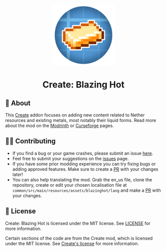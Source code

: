 <p align="center" ><img src=".idea/icon.png" alt="Logo" width="200"></p>
<h1 align="center">Create: Blazing Hot</h1>

## 📝 About

This [Create](https://modrinth.com/mod/create-fabric) addon focuses on adding new content related to Nether resources
and existing metals, most notably their liquid forms. Read more about the mod on the [Modrinth](https://modrinth.com/mod/create-blazing-hot) or [Curseforge](https://www.curseforge.com/minecraft/mc-mods/create-blazing-hot) pages.

## ‍👨‍💻 Contributing

* If you find a bug or your game crashes, please submit an issue [here](https://github.com/dudek26/Create-Blazing-Hot/issues).
* Feel free to submit your suggestions on the [issues](https://github.com/dudek26/Create-Blazing-Hot/issues) page.
* If you have some prior modding experience you can try fixing bugs or adding approved features. Make sure to create a [PR](https://github.com/dudek26/Create-Blazing-Hot/pulls) with your changes later!
* You can also help translating the mod. Grab the en_us file, clone the repository, create or edit your chosen localisation file at `common/src/main/resources/assets/blazinghot/lang` and make a [PR](https://github.com/dudek26/Create-Blazing-Hot/pulls) with your changes.
## 📜 License

Create: Blazing Hot is licensed under the MIT license. See [LICENSE](https://github.com/dudek26/Create-Blazing-Hot/blob/1.20.1/LICENSE) for more information.

Certain sections of the code are from the Create mod, which is licensed under the MIT license. See [Create's license](https://github.com/Creators-of-Create/Create/blob/mc1.18/dev/LICENSE) for more information.
